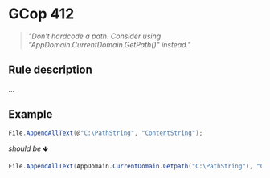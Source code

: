 ﻿# GCop 412

> *"Don't hardcode a path. Consider using “AppDomain.CurrentDomain.GetPath()" instead."*

## Rule description

...

## Example

```csharp
File.AppendAllText(@"C:\PathString", "ContentString");
```

*should be* 🡻

```csharp
File.AppendAllText(AppDomain.CurrentDomain.Getpath("C:\PathString"), "ContentString");
```

